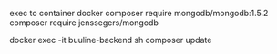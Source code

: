 exec to container docker
composer require mongodb/mongodb:1.5.2
composer require jenssegers/mongodb

docker exec -it buuline-backend sh
composer update